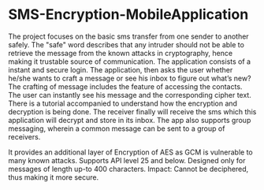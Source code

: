 # SMS-Encryption-MobileApplication
The project focuses on the basic sms transfer from one sender to another safely. The "safe" word
describes that any intruder should not be able to retrieve the message from the known attacks
in cryptography, hence making it trustable source of communication. The application consists of
a instant and secure login. The application, then asks the user whether he/she wants to craft a
message or see his inbox to figure out what’s new? The crafting of message includes the feature of
accessing the contacts. The user can instantly see his message and the corresponding cipher text.
There is a tutorial accompanied to understand how the encryption and decryption is being done. The
receiver finally will receive the sms which this application will decrypt and store in its inbox. The
app also supports group messaging, wherein a common message can be sent to a group of receivers. 

It provides an additional layer of Encryption of AES as GCM is vulnerable to many known attacks.
Supports API level 25 and below. Designed only for messages of length up-to 400 characters.
Impact: Cannot be deciphered, thus making it more secure.
